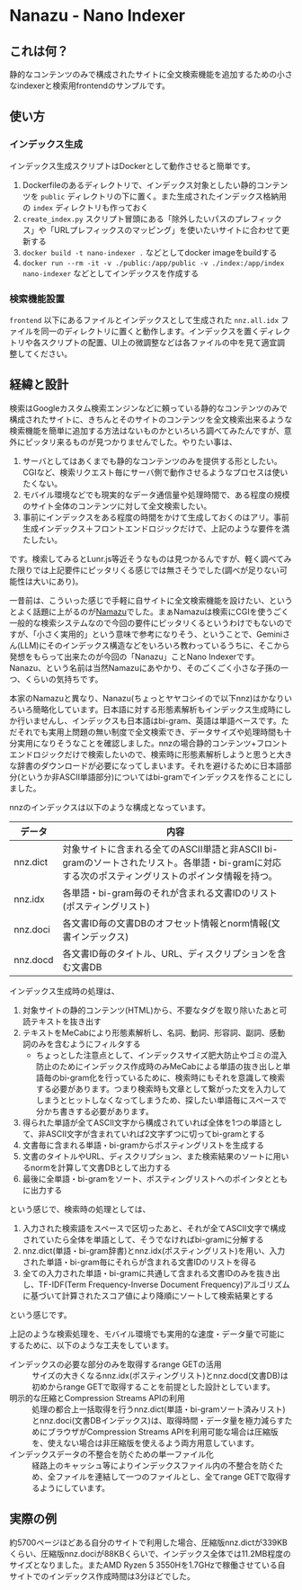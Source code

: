 # Nanazu - Nano Indexer

## これは何？

静的なコンテンツのみで構成されたサイトに全文検索機能を追加するための小さなindexerと検索用frontendのサンプルです。

## 使い方

### インデックス生成

インデックス生成スクリプトはDockerとして動作させると簡単です。

1. Dockerfileのあるディレクトリで、インデックス対象としたい静的コンテンツを `public` ディレクトリの下に置く。また生成されたインデックス格納用の `index` ディレクトリも作っておく
2. `create_index.py` スクリプト冒頭にある「除外したいパスのプレフィックス」や「URLプレフィックスのマッピング」を使いたいサイトに合わせて更新する
3. `docker build -t nano-indexer .` などとしてdocker imageをbuildする
4. `docker run --rm -it -v ./public:/app/public -v ./index:/app/index nano-indexer` などとしてインデックスを作成する

### 検索機能設置

`frontend` 以下にあるファイルとインデックスとして生成された `nnz.all.idx` ファイルを同一のディレクトリに置くと動作します。インデックスを置くディレクトリや各スクリプトの配置、UI上の微調整などは各ファイルの中を見て適宜調整してください。

## 経緯と設計

検索はGoogleカスタム検索エンジンなどに頼っている静的なコンテンツのみで構成されたサイトに、きちんとそのサイトのコンテンツを全文検索出来るような検索機能を簡単に追加する方法はないものかといろいろ調べてみたんですが、意外にピッタリ来るものが見つかりませんでした。やりたい事は、

1. サーバとしてはあくまでも静的なコンテンツのみを提供する形としたい。CGIなど、検索リクエスト毎にサーバ側で動作させるようなプロセスは使いたくない。
2. モバイル環境などでも現実的なデータ通信量や処理時間で、ある程度の規模のサイト全体のコンテンツに対して全文検索したい。
3. 事前にインデックスをある程度の時間をかけて生成しておくのはアリ。事前生成インデックス＋フロントエンドロジックだけで、上記のような要件を満たしたい。

です。検索してみるとLunr.js等近そうなものは見つかるんですが、軽く調べてみた限りでは上記要件にピッタリくる感じでは無さそうでした(調べが足りない可能性は大いにあり)。

一昔前は、こういった感じで手軽に自サイトに全文検索機能を設けたい、というとよく話題に上がるのが[Namazu](http://www.namazu.org/index.html.ja)でした。まぁNamazuは検索にCGIを使うごく一般的な検索システムなので今回の要件にピッタリくるというわけでもないのですが、「小さく実用的」という意味で参考になりそう、ということで、Geminiさん(LLM)にそのインデックス構造などをいろいろ教わっているうちに、そこから発想をもらって出来たのが今回の「Nanazu」ことNano Indexerです。Nanazu、という名前は当然Namazuにあやかり、そのごくごく小さな子孫の一つ、くらいの気持ちです。

本家のNamazuと異なり、Nanazu(ちょっとヤヤコシイので以下nnz)はかなりいろいろ簡略化しています。日本語に対する形態素解析もインデックス生成時にしか行いませんし、インデックスも日本語はbi-gram、英語は単語ベースです。ただそれでも実用上問題の無い制度で全文検索でき、データサイズや処理時間も十分実用になりそうなことを確認しました。nnzの場合静的コンテンツ+フロントエンドロジックだけで検索したいので、検索時に形態素解析しようと思うと大きな辞書のダウンロードが必要になってしまいます。それを避けるために日本語部分(というか非ASCII単語部分)についてはbi-gramでインデックスを作ることにしました。

nnzのインデックスは以下のような構成となっています。

データ | 内容
--- | ---
nnz.dict | 対象サイトに含まれる全てのASCII単語と非ASCII bi-gramのソートされたリスト。各単語・bi-gramに対応する次のポスティングリストのポインタ情報を持つ。
nnz.idx | 各単語・bi-gram毎のそれが含まれる文書IDのリスト(ポスティングリスト)
nnz.doci | 各文書ID毎の文書DBのオフセット情報とnorm情報(文書インデックス)
nnz.docd | 各文書ID毎のタイトル、URL、ディスクリプションを含む文書DB

インデックス生成時の処理は、

1. 対象サイトの静的コンテンツ(HTML)から、不要なタグを取り除いたあと可読テキストを抜き出す
2. テキストをMeCabにより形態素解析し、名詞、動詞、形容詞、副詞、感動詞のみを含むようにフィルタする
   - ちょっとした注意点として、インデックスサイズ肥大防止やゴミの混入防止のためにインデックス作成時のみMeCabによる単語の抜き出しと単語毎のbi-gram化を行っているために、検索時にもそれを意識して検索する必要があります。つまり検索時も文章として繋がった文を入力してしまうとヒットしなくなってしまうため、探したい単語毎にスペースで分かち書きする必要があります。
3. 得られた単語が全てASCII文字から構成されていれば全体を1つの単語として、非ASCII文字が含まれていれば2文字ずつに切ってbi-gramとする
4. 文書毎に含まれる単語・bi-gramからポスティングリストを生成する
5. 文書のタイトルやURL、ディスクリプション、また検索結果のソートに用いるnormを計算して文書DBとして出力する
6. 最後に全単語・bi-gramをソート、ポスティングリストへのポインタとともに出力する

という感じで、検索時の処理としては、

1. 入力された検索語をスペースで区切ったあと、それが全てASCII文字で構成されていたら全体を単語として、そうでなければbi-gramに分解する
2. nnz.dict(単語・bi-gram辞書)とnnz.idx(ポスティングリスト)を用い、入力された単語・bi-gram毎にそれらが含まれる文書IDのリストを得る
3. 全ての入力された単語・bi-gramに共通して含まれる文書IDのみを抜き出し、TF-IDF(Term Frequency-Inverse Document Frequency)アルゴリズムに基づいて計算されたスコア値により降順にソートして検索結果とする

という感じです。

上記のような検索処理を、モバイル環境でも実用的な速度・データ量で可能にするために、以下のような工夫をしています。

<dl>
    <dt>インデックスの必要な部分のみを取得するrange GETの活用</dt>
    <dd>サイズの大きくなるnnz.idx(ポスティングリスト)とnnz.docd(文書DB)は初めからrange GETで取得することを前提とした設計としています。</dd>
    <dt>明示的な圧縮とCompression Streams APIの利用</dt>
    <dd>処理の都合上一括取得を行うnnz.dict(単語・bi-gramソート済みリスト)とnnz.doci(文書DBインデックス)は、取得時間・データ量を極力減らすためにブラウザがCompression Streams APIを利用可能な場合は圧縮版を、使えない場合は非圧縮版を使えるよう両方用意しています。</dd>
    <dt>インデックスデータの不整合を防ぐための単一ファイル化</dt>
    <dd>経路上のキャッシュ等によりインデックスファイル内の不整合を防ぐため、全ファイルを連結して一つのファイルとし、全てrange GETで取得するようにしています。</dd>
</dl>

## 実際の例

約5700ページほどある自分のサイトで利用した場合、圧縮版nnz.dictが339KBくらい、圧縮版nnz.dociが88KBくらいで、インデックス全体では11.2MB程度のサイズとなりました。またAMD Ryzen 5 3550Hを1.7GHzで稼働させている自サイトでのインデックス作成時間は3分ほどでした。
